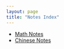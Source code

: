 ```yaml
---
layout: page
title: "Notes Index"
---
```


- [Math Notes](lectures/)
- [Chinese Notes](webmapping/)

